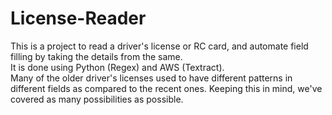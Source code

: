 # License-Reader
This is a project to read a driver's license or RC card, and automate field filling by taking the details from the same.<br>
It is done using Python (Regex) and AWS (Textract).<br>
Many of the older driver's licenses used to have different patterns in different fields as compared to the recent ones. Keeping this in mind, we've covered as many possibilities as possible.
